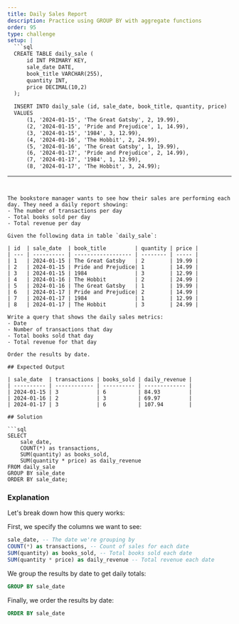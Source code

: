 ```yaml
---
title: Daily Sales Report
description: Practice using GROUP BY with aggregate functions
order: 95
type: challenge
setup: |
  ```sql
  CREATE TABLE daily_sale (
      id INT PRIMARY KEY,
      sale_date DATE,
      book_title VARCHAR(255),
      quantity INT,
      price DECIMAL(10,2)
  );

  INSERT INTO daily_sale (id, sale_date, book_title, quantity, price)
  VALUES 
      (1, '2024-01-15', 'The Great Gatsby', 2, 19.99),
      (2, '2024-01-15', 'Pride and Prejudice', 1, 14.99),
      (3, '2024-01-15', '1984', 3, 12.99),
      (4, '2024-01-16', 'The Hobbit', 2, 24.99),
      (5, '2024-01-16', 'The Great Gatsby', 1, 19.99),
      (6, '2024-01-17', 'Pride and Prejudice', 2, 14.99),
      (7, '2024-01-17', '1984', 1, 12.99),
      (8, '2024-01-17', 'The Hobbit', 3, 24.99);
  ```
---
```


The bookstore manager wants to see how their sales are performing each day. They need a daily report showing:
- The number of transactions per day
- Total books sold per day
- Total revenue per day

Given the following data in table `daily_sale`:

| id  | sale_date  | book_title         | quantity | price |
| --- | ---------- | ------------------ | -------- | ----- |
| 1   | 2024-01-15 | The Great Gatsby   | 2        | 19.99 |
| 2   | 2024-01-15 | Pride and Prejudice| 1        | 14.99 |
| 3   | 2024-01-15 | 1984               | 3        | 12.99 |
| 4   | 2024-01-16 | The Hobbit         | 2        | 24.99 |
| 5   | 2024-01-16 | The Great Gatsby   | 1        | 19.99 |
| 6   | 2024-01-17 | Pride and Prejudice| 2        | 14.99 |
| 7   | 2024-01-17 | 1984               | 1        | 12.99 |
| 8   | 2024-01-17 | The Hobbit         | 3        | 24.99 |

Write a query that shows the daily sales metrics:
- Date
- Number of transactions that day
- Total books sold that day
- Total revenue for that day

Order the results by date.

## Expected Output

| sale_date  | transactions | books_sold | daily_revenue |
| ---------- | ------------ | ---------- | ------------- |
| 2024-01-15 | 3            | 6          | 84.93         |
| 2024-01-16 | 2            | 3          | 69.97         |
| 2024-01-17 | 3            | 6          | 107.94        |

## Solution

```sql
SELECT 
    sale_date,
    COUNT(*) as transactions,
    SUM(quantity) as books_sold,
    SUM(quantity * price) as daily_revenue
FROM daily_sale
GROUP BY sale_date
ORDER BY sale_date;
```

### Explanation

Let's break down how this query works:

First, we specify the columns we want to see:
```sql
sale_date, -- The date we're grouping by
COUNT(*) as transactions, -- Count of sales for each date
SUM(quantity) as books_sold, -- Total books sold each date
SUM(quantity * price) as daily_revenue -- Total revenue each date
```

We group the results by date to get daily totals:
```sql
GROUP BY sale_date
```

Finally, we order the results by date:
```sql
ORDER BY sale_date
```